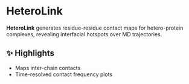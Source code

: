 # HeteroLink

**HeteroLink** generates residue-residue contact maps for hetero-protein complexes, revealing interfacial hotspots over MD trajectories.

## ✨ Highlights
- Maps inter-chain contacts
- Time-resolved contact frequency plots
